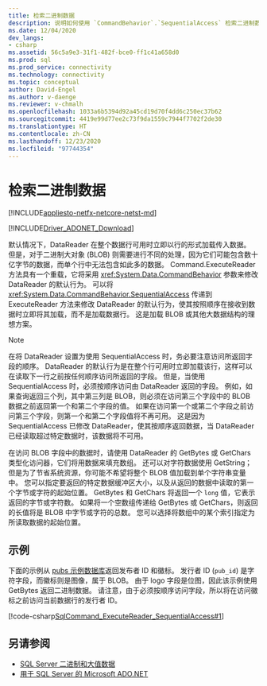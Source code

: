 ```yaml
---
title: 检索二进制数据
description: 说明如何使用 `CommandBehavior`.`SequentialAccess` 检索二进制数据或大数据结构 以修改 `DataReader` 的默认行为。
ms.date: 12/04/2020
dev_langs:
- csharp
ms.assetid: 56c5a9e3-31f1-482f-bce0-ff1c41a658d0
ms.prod: sql
ms.prod_service: connectivity
ms.technology: connectivity
ms.topic: conceptual
author: David-Engel
ms.author: v-daenge
ms.reviewer: v-chmalh
ms.openlocfilehash: 1033a6b5394d92a45cd19d70f4dd6c250ec37b62
ms.sourcegitcommit: 4419e99d77ee2c73f9da1559c7944f7702f2de30
ms.translationtype: HT
ms.contentlocale: zh-CN
ms.lasthandoff: 12/23/2020
ms.locfileid: "97744354"
---
```

# <a name="retrieve-binary-data"></a>检索二进制数据

[!INCLUDE[appliesto-netfx-netcore-netst-md](../../includes/appliesto-netfx-netcore-netst-md.md)]

[!INCLUDE[Driver_ADONET_Download](../../includes/driver_adonet_download.md)]

默认情况下，DataReader 在整个数据行可用时立即以行的形式加载传入数据。 但是，对于二进制大对象 (BLOB) 则需要进行不同的处理，因为它们可能包含数十亿字节的数据，而单个行中无法包含如此多的数据。 Command.ExecuteReader 方法具有一个重载，它将采用 <xref:System.Data.CommandBehavior> 参数来修改 DataReader 的默认行为。 可以将 <xref:System.Data.CommandBehavior.SequentialAccess> 传递到 ExecuteReader 方法来修改 DataReader 的默认行为，使其按照顺序在接收到数据时立即将其加载，而不是加载数据行。 这是加载 BLOB 或其他大数据结构的理想方案。

> [!NOTE]
> 在将 DataReader 设置为使用 SequentialAccess 时，务必要注意访问所返回字段的顺序。 DataReader 的默认行为是在整个行可用时立即加载该行，这样可以在读取下一行之前按任何顺序访问所返回的字段。 但是，当使用 SequentialAccess 时，必须按顺序访问由 DataReader 返回的字段。 例如，如果查询返回三个列，其中第三列是 BLOB，则必须在访问第三个字段中的 BLOB 数据之前返回第一个和第二个字段的值。 如果在访问第一个或第二个字段之前访问第三个字段，则第一个和第二个字段值将不再可用。 这是因为 SequentialAccess 已修改 DataReader，使其按顺序返回数据，当 DataReader 已经读取超过特定数据时，该数据将不可用。

在访问 BLOB 字段中的数据时，请使用 DataReader 的 GetBytes 或 GetChars 类型化访问器，它们将用数据来填充数组。 还可以对字符数据使用 GetString；但是为了节省系统资源，你可能不希望将整个 BLOB 值加载到单个字符串变量中。 您可以指定要返回的特定数据缓冲区大小，以及从返回的数据中读取的第一个字节或字符的起始位置。 GetBytes 和 GetChars 将返回一个 `long` 值，它表示返回的字节或字符数。 如果将一个空数组传递给 GetBytes 或 GetChars，则返回的长值将是 BLOB 中字节或字符的总数。 您可以选择将数组中的某个索引指定为所读取数据的起始位置。

## <a name="example"></a>示例

下面的示例从 [pubs 示例数据库](https://github.com/Microsoft/sql-server-samples/tree/master/samples/databases/northwind-pubs)返回发布者 ID 和徽标。 发行者 ID (`pub_id`) 是字符字段，而徽标则是图像，属于 BLOB。 由于 logo 字段是位图，因此该示例使用 GetBytes 返回二进制数据。 请注意，由于必须按顺序访问字段，所以将在访问徽标之前访问当前数据行的发行者 ID。

[!code-csharp[SqlCommand_ExecuteReader_SequentialAccess#1](~/../sqlclient/doc/samples/SqlCommand_ExecuteReader_SequentialAccess.cs#1)]

## <a name="see-also"></a>另请参阅

- [SQL Server 二进制和大值数据](./sql/sql-server-binary-large-value-data.md)
- [用于 SQL Server 的 Microsoft ADO.NET](microsoft-ado-net-sql-server.md)
